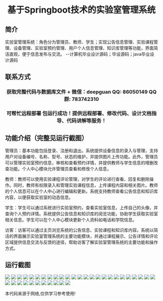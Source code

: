 <p><h1 align="center">基于Springboot技术的实验室管理系统</h1></p>

## 简介
实验室管理系统：角色分为管理员、教师、学生；实现公告信息管理、实验课程管理、设备管理、实验室预约管理、用户个人信息管理、知识库管理等功能，界面简洁直观，便于信息发布与交流。    --计算机毕业设计源码；毕设源码；java毕业设计源码


## 联系方式
<p><h3 align="center">获取完整代码与数据库文件 + 微信：deepguan QQ: 86050149 QQ群: 783742310</h3></p>
<p><h3 align="center">可帮忙远程部署 包运行成功！提供远程部署、修改代码、设计文档指导、代码讲解等服务！</h3></p>

## 功能介绍（完整见运行截图）
管理员：基本功能包括登录、注册和退出。系统提供设备信息的录入与管理，支持用户对设备编号、名称、型号、状态的维护，并提供图片上传功能。此外，管理员可以管理实验室预约信息，审核和查看预约详情，并提供教师与学生信息的增删改查功能。个人中心模块允许管理员查看和修改个人信息。

教师：教师可以使用实验课程评论管理，对学生的评论进行查看、回复和删除操作。同时，教师有权限录入和管理实验课程信息，上传课程内容和相关图片。教师的个人信息可以在个人中心进行编辑和更新。系统支持教师查看公告信息和知识库内容，以便获取实验室的动态信息。

学生：学生可以通过系统进行实验室预约，查看实验室信息，上传自己的头像，并查询个人预约详情。系统提供公告信息和知识库的阅览功能，协助学生获取实验室相关信息。学生可以在个人中心模块更新个人资料如电话和学院信息。

访客：访客可以通过主页浏览系统的公告信息、实验课程和知识库内容。系统以简洁的界面展示实验室管理系统的主要功能模块，并通过课程展示、公告详情和评论区域提供信息交流与反馈的途径，帮助访客了解实验室管理系统的主要功能和操作方式。


## 运行截图
![](https://bs-1329754181.cos.ap-shanghai.myqcloud.com/spring/labManagementSystem/img/001.jpg)
![](https://bs-1329754181.cos.ap-shanghai.myqcloud.com/spring/labManagementSystem/img/002.jpg)
![](https://bs-1329754181.cos.ap-shanghai.myqcloud.com/spring/labManagementSystem/img/003.jpg)
![](https://bs-1329754181.cos.ap-shanghai.myqcloud.com/spring/labManagementSystem/img/004.jpg)
![](https://bs-1329754181.cos.ap-shanghai.myqcloud.com/spring/labManagementSystem/img/005.jpg)
![](https://bs-1329754181.cos.ap-shanghai.myqcloud.com/spring/labManagementSystem/img/006.jpg)
![](https://bs-1329754181.cos.ap-shanghai.myqcloud.com/spring/labManagementSystem/img/007.jpg)
![](https://bs-1329754181.cos.ap-shanghai.myqcloud.com/spring/labManagementSystem/img/008.jpg)
![](https://bs-1329754181.cos.ap-shanghai.myqcloud.com/spring/labManagementSystem/img/009.jpg)
![](https://bs-1329754181.cos.ap-shanghai.myqcloud.com/spring/labManagementSystem/img/010.jpg)
![](https://bs-1329754181.cos.ap-shanghai.myqcloud.com/spring/labManagementSystem/img/011.jpg)
![](https://bs-1329754181.cos.ap-shanghai.myqcloud.com/spring/labManagementSystem/img/012.jpg)
![](https://bs-1329754181.cos.ap-shanghai.myqcloud.com/spring/labManagementSystem/img/013.jpg)
![](https://bs-1329754181.cos.ap-shanghai.myqcloud.com/spring/labManagementSystem/img/014.jpg)
![](https://bs-1329754181.cos.ap-shanghai.myqcloud.com/spring/labManagementSystem/img/015.jpg)
![](https://bs-1329754181.cos.ap-shanghai.myqcloud.com/spring/labManagementSystem/img/016.jpg)
![](https://bs-1329754181.cos.ap-shanghai.myqcloud.com/spring/labManagementSystem/img/017.jpg)
![](https://bs-1329754181.cos.ap-shanghai.myqcloud.com/spring/labManagementSystem/img/018.jpg)
![](https://bs-1329754181.cos.ap-shanghai.myqcloud.com/spring/labManagementSystem/img/019.jpg)
![](https://bs-1329754181.cos.ap-shanghai.myqcloud.com/spring/labManagementSystem/img/020.jpg)
![](https://bs-1329754181.cos.ap-shanghai.myqcloud.com/spring/labManagementSystem/img/021.jpg)
![](https://bs-1329754181.cos.ap-shanghai.myqcloud.com/spring/labManagementSystem/img/022.jpg)
![](https://bs-1329754181.cos.ap-shanghai.myqcloud.com/spring/labManagementSystem/img/023.jpg)
![](https://bs-1329754181.cos.ap-shanghai.myqcloud.com/spring/labManagementSystem/img/024.jpg)
![](https://bs-1329754181.cos.ap-shanghai.myqcloud.com/spring/labManagementSystem/img/025.jpg)
![](https://bs-1329754181.cos.ap-shanghai.myqcloud.com/spring/labManagementSystem/img/026.jpg)
![](https://bs-1329754181.cos.ap-shanghai.myqcloud.com/spring/labManagementSystem/img/027.jpg)
![](https://bs-1329754181.cos.ap-shanghai.myqcloud.com/spring/labManagementSystem/img/028.jpg)
![](https://bs-1329754181.cos.ap-shanghai.myqcloud.com/spring/labManagementSystem/img/029.jpg)
![](https://bs-1329754181.cos.ap-shanghai.myqcloud.com/spring/labManagementSystem/img/030.jpg)
![](https://bs-1329754181.cos.ap-shanghai.myqcloud.com/spring/labManagementSystem/img/031.jpg)
![](https://bs-1329754181.cos.ap-shanghai.myqcloud.com/spring/labManagementSystem/img/032.jpg)
![](https://bs-1329754181.cos.ap-shanghai.myqcloud.com/spring/labManagementSystem/img/033.jpg)
![](https://bs-1329754181.cos.ap-shanghai.myqcloud.com/spring/labManagementSystem/img/034.jpg)
![](https://bs-1329754181.cos.ap-shanghai.myqcloud.com/spring/labManagementSystem/img/035.jpg)
![](https://bs-1329754181.cos.ap-shanghai.myqcloud.com/spring/labManagementSystem/img/036.jpg)

<p>本代码来源于网络,仅供学习参考使用!</p>
